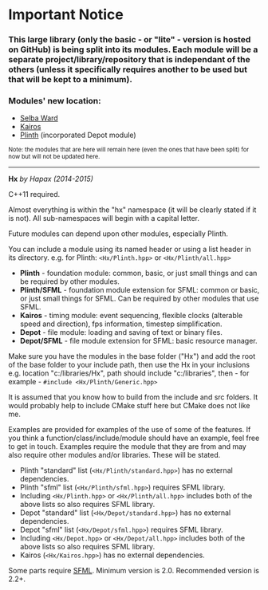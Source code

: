 # Important Notice
### This large library (only the basic - or "lite" - version is hosted on GitHub) is being split into its modules. Each module will be a separate project/library/repository that is independant of the others (unless it specifically requires another to be used but that will be kept to a minimum).
### Modules' new location:
- [Selba Ward](https://github.com/Hapaxia/SelbaWard/wiki)
- [Kairos](https://github.com/Hapaxia/Kairos/wiki)
- [Plinth](https://github.com/Hapaxia/Plinth/wiki) (incorporated Depot module)

<sup>Note: the modules that are here will remain here (even the ones that have been split) for now but will not be updated here.</sup>

---

**Hx** _by Hapax (2014-2015)_

C++11 required.

Almost everything is within the "hx" namespace (it will be clearly stated if it is not).
All sub-namespaces will begin with a capital letter.

Future modules can depend upon other modules, especially Plinth.

You can include a module using its named header or using a list header in its directory.
e.g. for Plinth: `<Hx/Plinth.hpp>` or `<Hx/Plinth/all.hpp>`

* **Plinth** - foundation module: common, basic, or just small things and can be required by other modules.
* **Plinth/SFML** - foundation module extension for SFML: common or basic, or just small things for SFML. Can be required by other modules that use SFML.
* **Kairos** - timing module: event sequencing, flexible clocks (alterable speed and direction), fps information, timestep simplification.
* **Depot** - file module: loading and saving of text or binary files.
* **Depot/SFML** - file module extension for SFML: basic resource manager.

Make sure you have the modules in the base folder ("Hx") and add the root of the base folder to your include path, then use the Hx in your inclusions e.g. location "c:/libraries/Hx", path should include "c:/libraries", then - for example - `#include <Hx/Plinth/Generic.hpp>`

It is assumed that you know how to build from the include and src folders. It would probably help to include CMake stuff here but CMake does not like me.

Examples are provided for examples of the use of some of the features. If you think a function/class/include/module should have an example, feel free to get in touch. Examples require the module that they are from and may also require other modules and/or libraries. These will be stated.

* Plinth "standard" list (`<Hx/Plinth/standard.hpp>`) has no external dependencies.
* Plinth "sfml" list (`<Hx/Plinth/sfml.hpp>`) requires SFML library.
* Including `<Hx/Plinth.hpp>` or `<Hx/Plinth/all.hpp>` includes both of the above lists so also requires SFML library.
* Depot "standard" list (`<Hx/Depot/standard.hpp>`) has no external dependencies.
* Depot "sfml" list (`<Hx/Depot/sfml.hpp>`) requires SFML library.
* Including `<Hx/Depot.hpp>` or `<Hx/Depot/all.hpp>` includes both of the above lists so also requires SFML library.
* Kairos (`<Hx/Kairos.hpp>`) has no external dependencies.

Some parts require [SFML](http://sfml-dev.org). Minimum version is 2.0. Recommended version is 2.2+.
